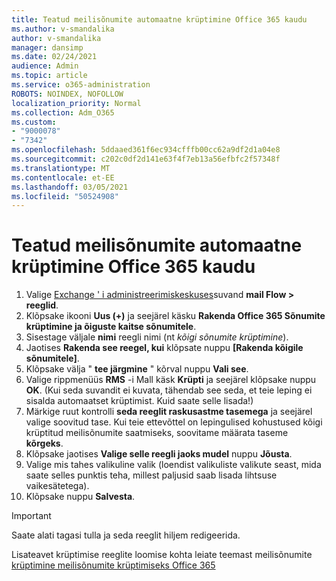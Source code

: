 ```yaml
---
title: Teatud meilisõnumite automaatne krüptimine Office 365 kaudu
ms.author: v-smandalika
author: v-smandalika
manager: dansimp
ms.date: 02/24/2021
audience: Admin
ms.topic: article
ms.service: o365-administration
ROBOTS: NOINDEX, NOFOLLOW
localization_priority: Normal
ms.collection: Adm_O365
ms.custom:
- "9000078"
- "7342"
ms.openlocfilehash: 5ddaaed361f6ec934cfffb00cc62a9df2d1a04e8
ms.sourcegitcommit: c202c0df2d141e63f4f7eb13a56efbfc2f57348f
ms.translationtype: MT
ms.contentlocale: et-EE
ms.lasthandoff: 03/05/2021
ms.locfileid: "50524908"
---
```

# <a name="automatically-encrypt-certain-email-messages-from-office-365"></a>Teatud meilisõnumite automaatne krüptimine Office 365 kaudu

1. Valige [Exchange ' i administreerimiskeskuses](https://outlook.office365.com/ecp/)suvand **mail Flow > reeglid**. 
2. Klõpsake ikooni **Uus (+)** ja seejärel käsku **Rakenda Office 365 Sõnumite krüptimine ja õiguste kaitse sõnumitele**.
3. Sisestage väljale **nimi** reegli nimi (nt *kõigi sõnumite krüptimine*).
4. Jaotises **Rakenda see reegel, kui** klõpsate nuppu **[Rakenda kõigile sõnumitele]**. 
5. Klõpsake välja " **tee järgmine** " kõrval nuppu **Vali see**. 
6. Valige rippmenüüs **RMS** -i Mall käsk **Krüpti** ja seejärel klõpsake nuppu **OK**. (Kui seda suvandit ei kuvata, tähendab see seda, et teie leping ei sisalda automaatset krüptimist. Kuid saate selle lisada!)
7. Märkige ruut kontrolli **seda reeglit raskusastme tasemega** ja seejärel valige soovitud tase. Kui teie ettevõttel on lepingulised kohustused kõigi krüptitud meilisõnumite saatmiseks, soovitame määrata taseme **kõrgeks**.
8. Klõpsake jaotises **Valige selle reegli jaoks mudel** nuppu **Jõusta**. 
9. Valige mis tahes valikuline valik (loendist valikuliste valikute seast, mida saate selles punktis teha, millest paljusid saab lisada lihtsuse vaikesätetega).
10. Klõpsake nuppu **Salvesta**.

> [!IMPORTANT]
> Saate alati tagasi tulla ja seda reeglit hiljem redigeerida.

Lisateavet krüptimise reeglite loomise kohta leiate teemast meilisõnumite [krüptimine meilisõnumite krüptimiseks Office 365](https://docs.microsoft.com/microsoft-365/compliance/define-mail-flow-rules-to-encrypt-email)

